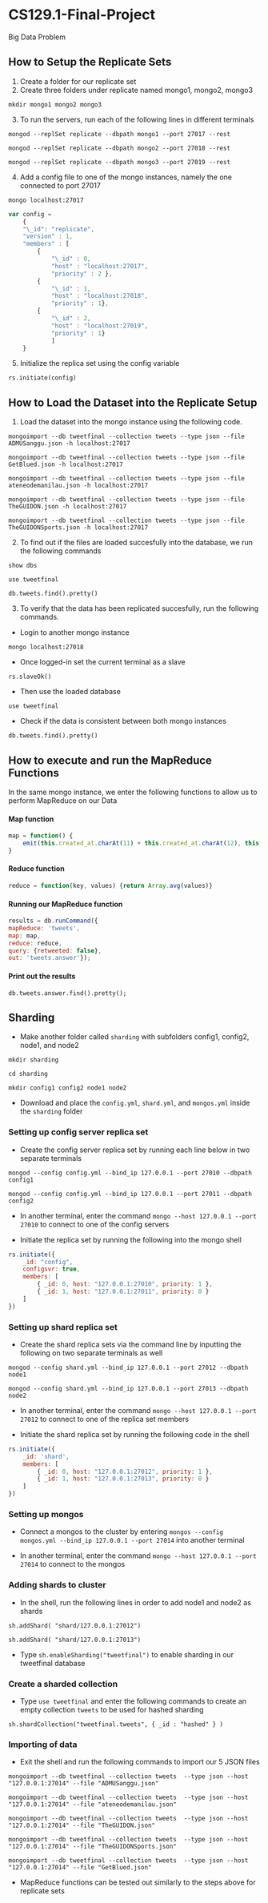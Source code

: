 # CS129.1-Final-Project
Big Data Problem


## How to Setup the Replicate Sets

1. Create a folder for our replicate set
2. Create three folders under replicate named mongo1, mongo2, mongo3

`mkdir mongo1 mongo2 mongo3`

3. To run the servers, run each of the following lines in different terminals

`mongod --replSet replicate --dbpath mongo1 --port 27017 --rest`

`mongod --replSet replicate --dbpath mongo2 --port 27018 --rest`

`mongod --replSet replicate --dbpath mongo3 --port 27019 --rest`

4. Add a config file to one of the mongo instances, namely the one connected to port 27017

`mongo localhost:27017`


``` javascript
var config = 
	{ 
	"\_id": "replicate",
	"version" : 1,
	"members" : [ 
		{ 
			"\_id" : 0, 
			"host" : "localhost:27017", 
			"priority" : 2 }, 
		{ 
			"\_id" : 1,
			"host" : "localhost:27018",
			"priority" : 1},
		{ 
			"\_id" : 2, 
			"host" : "localhost:27019",
			"priority" : 1}
			] 
	}
```


5. Initialize the replica set using the config variable

`rs.initiate(config)`

## How to Load the Dataset into the Replicate Setup


1.  Load the dataset into the mongo instance using the following code.

  `mongoimport --db tweetfinal --collection tweets --type json --file ADMUSanggu.json -h localhost:27017`
  
  `mongoimport --db tweetfinal --collection tweets --type json --file GetBlued.json -h localhost:27017`
  
  `mongoimport --db tweetfinal --collection tweets --type json --file ateneodemanilau.json -h localhost:27017`
  
  `mongoimport --db tweetfinal --collection tweets --type json --file TheGUIDON.json -h localhost:27017`
  
  `mongoimport --db tweetfinal --collection tweets --type json --file TheGUIDONSports.json -h localhost:27017`

2. To find out if the files are loaded succesfully into the database, we run the following commands


`show dbs`

`use tweetfinal`

`db.tweets.find().pretty()`

3.  To verify that the data has been replicated succesfully, run the following commands.

- Login to another mongo instance

`mongo localhost:27018`

- Once logged-in set the current terminal as a slave

`rs.slaveOk()`

- Then use the loaded database

`use tweetfinal`

- Check if the data is consistent between both mongo instances

`db.tweets.find().pretty()`



## How to execute and run the MapReduce Functions

In the same mongo instance, we enter the following functions to allow us to perform MapReduce on our Data

#### Map function

``` javascript
map = function() {
	emit(this.created_at.charAt(11) + this.created_at.charAt(12), this.favorite_count);
}
```

#### Reduce function

``` javascript
reduce = function(key, values) {return Array.avg(values)}
```

#### Running our MapReduce function


``` javascript
results = db.runCommand({
mapReduce: 'tweets',
map: map,
reduce: reduce,
query: {retweeted: false},
out: 'tweets.answer'});
```

#### Print out the results
`db.tweets.answer.find().pretty();`

## Sharding

- Make another folder called `sharding` with subfolders config1, config2, node1, and node2

`mkdir sharding`

`cd sharding`

`mkdir config1 config2 node1 node2`

- Download and place the `config.yml`, `shard.yml`, and `mongos.yml` inside the `sharding` folder

### Setting up config server replica set

- Create the config server replica set by running each line below in two separate terminals

`mongod --config config.yml --bind_ip 127.0.0.1 --port 27010 --dbpath config1`

`mongod --config config.yml --bind_ip 127.0.0.1 --port 27011 --dbpath config2`

- In another terminal, enter the command `mongo --host 127.0.0.1 --port 27010` to connect to one of the config servers

- Initiate the replica set by running the following into the mongo shell

``` javascript
rs.initiate({
	_id: "config",
	configsvr: true,
	members: [
		{ _id: 0, host: "127.0.0.1:27010", priority: 1 },
		{ _id: 1, host: "127.0.0.1:27011", priority: 0 }
	]
})
```

### Setting up shard replica set

- Create the shard replica sets via the command line by inputting the following on two separate terminals as well

`mongod --config shard.yml --bind_ip 127.0.0.1 --port 27012 --dbpath node1`

`mongod --config shard.yml --bind_ip 127.0.0.1 --port 27013 --dbpath node2`

- In another terminal, enter the command `mongo --host 127.0.0.1 --port 27012` to connect to one of the replica set members

- Initiate the shard replica set by running the following code in the shell

``` javascript
rs.initiate({
	_id: 'shard',
	members: [
		{ _id: 0, host: "127.0.0.1:27012", priority: 1 },
		{ _id: 1, host: "127.0.0.1:27013", priority: 0 }
	]
})
```

### Setting up mongos 

- Connect a mongos to the cluster by entering `mongos --config mongos.yml --bind_ip 127.0.0.1 --port 27014` into another terminal

- In another terminal, enter the command `mongo --host 127.0.0.1 --port 27014` to connect to the mongos


### Adding shards to cluster

- In the shell, run the following lines in order to add node1 and node2 as shards

`sh.addShard( "shard/127.0.0.1:27012")`

`sh.addShard( "shard/127.0.0.1:27013")`

- Type `sh.enableSharding("tweetfinal")` to enable sharding in our tweetfinal database

### Create a sharded collection

- Type `use tweetfinal` and enter the following commands to create an empty collection `tweets` to be used for hashed sharding

`sh.shardCollection("tweetfinal.tweets", { _id : "hashed" } )`

### Importing of data

- Exit the shell and run the following commands to import our 5 JSON files

`mongoimport --db tweetfinal --collection tweets  --type json --host "127.0.0.1:27014" --file "ADMUSanggu.json"`

`mongoimport --db tweetfinal --collection tweets  --type json --host "127.0.0.1:27014" --file "ateneodemanilau.json"`

`mongoimport --db tweetfinal --collection tweets  --type json --host "127.0.0.1:27014" --file "TheGUIDON.json"`

`mongoimport --db tweetfinal --collection tweets  --type json --host "127.0.0.1:27014" --file "TheGUIDONSports.json"`

`mongoimport --db tweetfinal --collection tweets  --type json --host "127.0.0.1:27014" --file "GetBlued.json"`

- MapReduce functions can be tested out similarly to the steps above for replicate sets








